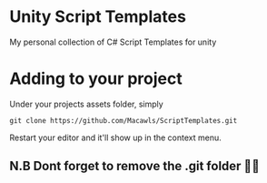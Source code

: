 # Unity Script Templates
My personal collection of C# Script Templates for unity

# Adding to your project
Under your projects assets folder, simply 
``` 
git clone https://github.com/Macawls/ScriptTemplates.git
```
Restart your editor and it'll show up in the context menu.

## N.B Dont forget to remove the .git folder 🤛😸
